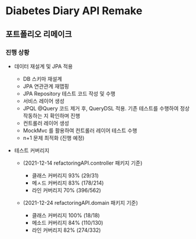 # __Diabetes Diary API Remake__
## 포트폴리오 리메이크 

### 진행 상황 ###

+ 데이터 재설계 및 JPA 적용
  + DB 스키마 재설계
  + JPA 연관관계 재맵핑
  + JPA Repository 테스트 코드 작성 및 수행
  + 서비스 레이어 생성
  + JPQL @Query 코드 제거 후, QueryDSL 적용. 기존 테스트를 수행하여 정상 작동하는 지 확인하며 진행
  + 컨트롤러 레이어 생성 
  + MockMvc 를 활용하여 컨트롤러 레이어 테스트 수행 
  + n+1 문제 최적화 (진행 예정) 
  

+ 테스트 커버리지 
  + (2021-12-14 refactoringAPI.controller 패키지 기준)
    + 클래스 커버리지 93% (29/31)
    + 메ㅅ드 커버리지 83% (178/214)
    + 라인 커버리지 70% (396/562)

  + (2021-12-24 refactoringAPI.domain 패키지 기준)
    + 클래스 커버리지 100% (18/18)
    + 메소드 커버리지 84% (110/130)
    + 라인 커버리지 82% (274/332)